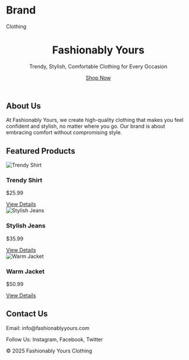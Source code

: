 # Brand
Clothing
<!DOCTYPE html>
<html lang="en">
<head>
  <meta charset="UTF-8">
  <meta name="viewport" content="width=device-width, initial-scale=1.0">
  <title>Fashionably Yours - Clothing Brand</title>
  <link rel="stylesheet" href="style.css">
</head>
<body>
  <!-- Hero Section -->
  <header>
    <div class="hero">
      <h1>Fashionably Yours</h1>
      <p>Trendy, Stylish, Comfortable Clothing for Every Occasion</p>
      <a href="#products" class="cta-button">Shop Now</a>
    </div>
  </header>

  <!-- About Us Section -->
  <section id="about">
    <h2>About Us</h2>
    <p>At Fashionably Yours, we create high-quality clothing that makes you feel confident and stylish, no matter where you go. Our brand is about embracing comfort without compromising style.</p>
  </section>

  <!-- Featured Products Section -->
  <section id="products">
    <h2>Featured Products</h2>
    <div class="product">
      <img src="shirt.jpg" alt="Trendy Shirt">
      <h3>Trendy Shirt</h3>
      <p>$25.99</p>
      <a href="#">View Details</a>
    </div>
    <div class="product">
      <img src="jeans.jpg" alt="Stylish Jeans">
      <h3>Stylish Jeans</h3>
      <p>$35.99</p>
      <a href="#">View Details</a>
    </div>
    <div class="product">
      <img src="jacket.jpg" alt="Warm Jacket">
      <h3>Warm Jacket</h3>
      <p>$50.99</p>
      <a href="#">View Details</a>
    </div>
  </section>

  <!-- Contact Section -->
  <section id="contact">
    <h2>Contact Us</h2>
    <p>Email: info@fashionablyyours.com</p>
    <p>Follow Us: Instagram, Facebook, Twitter</p>
  </section>

  <!-- Footer -->
  <footer>
    <p>&copy; 2025 Fashionably Yours Clothing</p>
  </footer>
</body>
</html>
